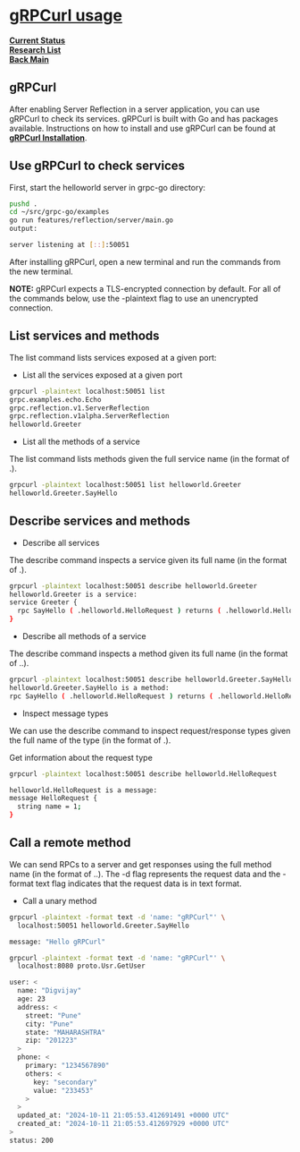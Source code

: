 # **[gRPCurl usage](https://chromium.googlesource.com/external/github.com/grpc/grpc-go/+/HEAD/Documentation/server-reflection-tutorial.md#grpcurl)**

**[Current Status](../../../../development/status/weekly/current_status.md)**\
**[Research List](../../../research_list.md)**\
**[Back Main](../../../../README.md)**

## gRPCurl

After enabling Server Reflection in a server application, you can use gRPCurl to check its services. gRPCurl is built with Go and has packages available. Instructions on how to install and use gRPCurl can be found at **[gRPCurl Installation](https://github.com/fullstorydev/grpcurl#installation)**.

## Use gRPCurl to check services

First, start the helloworld server in grpc-go directory:

```bash
pushd .
cd ~/src/grpc-go/examples
go run features/reflection/server/main.go
output:

server listening at [::]:50051
```

After installing gRPCurl, open a new terminal and run the commands from the new terminal.

**NOTE:** gRPCurl expects a TLS-encrypted connection by default. For all of the commands below, use the -plaintext flag to use an unencrypted connection.

## List services and methods

The list command lists services exposed at a given port:

- List all the services exposed at a given port

```bash
grpcurl -plaintext localhost:50051 list
grpc.examples.echo.Echo
grpc.reflection.v1.ServerReflection
grpc.reflection.v1alpha.ServerReflection
helloworld.Greeter
```

- List all the methods of a service

The list command lists methods given the full service name (in the format of <package>.<service>).

```bash
grpcurl -plaintext localhost:50051 list helloworld.Greeter
helloworld.Greeter.SayHello
```

## Describe services and methods

- Describe all services

The describe command inspects a service given its full name (in the format of <package>.<service>).

```bash
grpcurl -plaintext localhost:50051 describe helloworld.Greeter
helloworld.Greeter is a service:
service Greeter {
  rpc SayHello ( .helloworld.HelloRequest ) returns ( .helloworld.HelloReply );
}
```

- Describe all methods of a service

The describe command inspects a method given its full name (in the format of <package>.<service>.<method>).

```bash
grpcurl -plaintext localhost:50051 describe helloworld.Greeter.SayHello
helloworld.Greeter.SayHello is a method:
rpc SayHello ( .helloworld.HelloRequest ) returns ( .helloworld.HelloReply );
```

- Inspect message types

We can use the describe command to inspect request/response types given the full name of the type (in the format of <package>.<type>).

Get information about the request type

```bash
grpcurl -plaintext localhost:50051 describe helloworld.HelloRequest

helloworld.HelloRequest is a message:
message HelloRequest {
  string name = 1;
}
```

## Call a remote method

We can send RPCs to a server and get responses using the full method name (in the format of <package>.<service>.<method>). The -d <string> flag represents the request data and the -format text flag indicates that the request data is in text format.

- Call a unary method

```bash
grpcurl -plaintext -format text -d 'name: "gRPCurl"' \
  localhost:50051 helloworld.Greeter.SayHello

message: "Hello gRPCurl"

grpcurl -plaintext -format text -d 'name: "gRPCurl"' \
  localhost:8080 proto.Usr.GetUser

user: <
  name: "Digvijay"
  age: 23
  address: <
    street: "Pune"
    city: "Pune"
    state: "MAHARASHTRA"
    zip: "201223"
  >
  phone: <
    primary: "1234567890"
    others: <
      key: "secondary"
      value: "233453"
    >
  >
  updated_at: "2024-10-11 21:05:53.412691491 +0000 UTC"
  created_at: "2024-10-11 21:05:53.412697929 +0000 UTC"
>
status: 200  

```  
